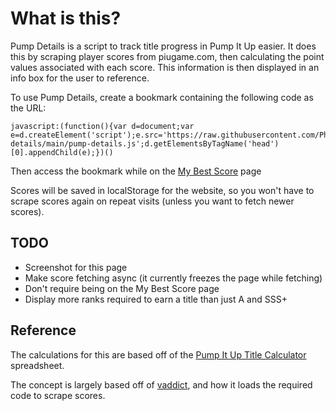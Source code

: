 # What is this?
Pump Details is a script to track title progress in Pump It Up easier. It does this by scraping player scores from piugame.com, then calculating the point values associated with each score. This information is then displayed in an info box for the user to reference.

To use Pump Details, create a bookmark containing the following code as the URL:
```
javascript:(function(){var d=document;var e=d.createElement('script');e.src='https://raw.githubusercontent.com/PhilAtk/pump-details/main/pump-details.js';d.getElementsByTagName('head')[0].appendChild(e);})()
```

Then access the bookmark while on the [My Best Score](https://piugame.com/my_page/my_best_score.php) page

Scores will be saved in localStorage for the website, so you won't have to scrape scores again on repeat visits (unless you want to fetch newer scores).

## TODO
- Screenshot for this page
- Make score fetching async (it currently freezes the page while fetching)
- Don't require being on the My Best Score page
- Display more ranks required to earn a title than just A and SSS+

## Reference
The calculations for this are based off of the [Pump It Up Title Calculator](https://docs.google.com/spreadsheets/d/1O3xmKyy3kZlB87YcUIQvnQkA0FMCfhCoPXz2V-o7Lwk/edit#gid=0) spreadsheet.

The concept is largely based off of [vaddict](https://vaddict.b35.jp/), and how it loads the required code to scrape scores.
